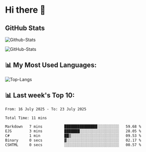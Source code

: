 # Hi there 👋

## GitHub Stats
![Github-Stats](https://github-readme-stats-sigma-five.vercel.app/api?username=ltorson&show_icons=true&theme=radical&count_private=true&show=reviews,discussions_started,discussions_answered,prs_merged,prs_merged_percentage)

![GitHub-Stats](https://github-readme-stats.vercel.app/api/wakatime?username=LeeTorson&theme=synthwave&size_weight=0.5&count_weight=0.5&title_color=36F9F6&langs_count=10&count_private=true)

## 📊 My Most Used Languages:
![Top-Langs](https://github-readme-stats-sigma-five.vercel.app/api/top-langs/?username=LTorson&layout=compact&langs_count=10)


## 📊 Last week's Top 10:
<!--START_SECTION:waka-->

```txt
From: 16 July 2025 - To: 23 July 2025

Total Time: 11 mins

Markdown   7 mins          ███████████████░░░░░░░░░░   59.68 %
EJS        3 mins          ███████░░░░░░░░░░░░░░░░░░   28.05 %
C#         1 min           ██▒░░░░░░░░░░░░░░░░░░░░░░   09.53 %
Binary     0 secs          ▓░░░░░░░░░░░░░░░░░░░░░░░░   02.17 %
CSHTML     0 secs          ░░░░░░░░░░░░░░░░░░░░░░░░░   00.57 %
```

<!--END_SECTION:waka-->
